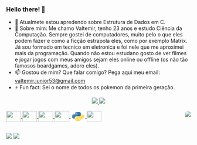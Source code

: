 ### Hello there! 👋

- 🌱 Atualmete estou apredendo sobre Estrutura de Dados em C.
- 💬 Sobre mim: Me chamo Valtemir, tenho 23 anos e estudo Ciência da Computação. Sempre gostei de computadores, muito pelo o que eles podem fazer
  e como a ficção estrapola eles, como por exemplo Matrix. Já sou formado em tecnico em eletronica e foi nele que me aproximei mais da programação.
  Quando não estou estudano gosto de ver filmes e jogar jogos com meus amigos sejam eles online ou offline (os não tão famosos boardgames, adoro eles).
- 📫 Gostou de mim? Que falar comigo? Pega aqui meu email: valtemir.junior53@gmail.com
- ⚡ Fun fact: Sei o nome de todos os pokemon da primeira geração.

<div align="center">
  <a href="https://github.com/ValtemirJr">
  <img height="180em" src="https://github-readme-stats.vercel.app/api?username=ValtemirJr&show_icons=true&theme=darcula&include_all_commits=true&count_private=true"/>
  <img height="180em" src="https://github-readme-stats.vercel.app/api/top-langs/?username=ValtemirJr&layout=compact&langs_count=7&theme=darcula"/>
</div>
<div style="display: inline_block"><br>
  <img align="center" height="30" width="40" src="https://cdn.jsdelivr.net/gh/devicons/devicon/icons/c/c-original.svg" />
  <img align="center" height="30" width="40" src="https://cdn.jsdelivr.net/gh/devicons/devicon/icons/csharp/csharp-original.svg" />
  <img align="center" height="30" width="40" src="https://cdn.jsdelivr.net/gh/devicons/devicon/icons/java/java-original.svg" />
  <img align="center" height="30" width="40" src="https://cdn.jsdelivr.net/gh/devicons/devicon/icons/javascript/javascript-original.svg" />
  <img align="center" height="30" width="40" src="https://raw.githubusercontent.com/devicons/devicon/master/icons/python/python-original.svg" />
  <img align="center" height="30" width="40" src="https://cdn.jsdelivr.net/gh/devicons/devicon/icons/arduino/arduino-original.svg" />
  <img align="right"  height="150" style="border-radius:50px;" src="https://cdn.discordapp.com/attachments/987175966814134322/994683574789881936/doctorwho.gif">
</div>

##

<div> 
  <a href="https://cc.uffs.edu.br/pessoa/valtemir.junior/" target="_blank"><img src="https://img.shields.io/badge/website-000000?style=for-the-badge&logo=About.me&logoColor=white"_blank"></a>
  <a href="https://www.linkedin.com/in/valtemir-j%C3%BAnior-66752215a/" target="_blank"><img src="https://img.shields.io/badge/-LinkedIn-%230077B5?style=for-the-badge&logo=linkedin&logoColor=white" target="_blank"></a>  
</div>
